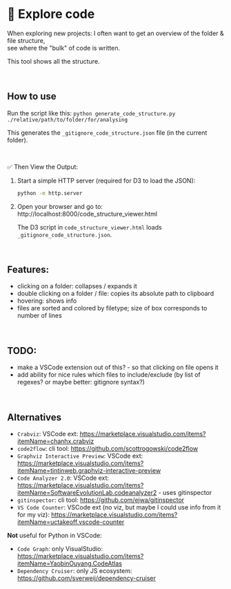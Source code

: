 # 🧭 Explore code

When exploring new projects: I often want to get an overview of the folder & file structure,  
see where the "bulk" of code is written.

This tool shows all the structure.


<br />

## How to use

Run the script like this:
`python generate_code_structure.py ./relative/path/to/folder/for/analysing`

This generates the `_gitignore_code_structure.json` file (in the current folder).


<br />

✅ Then View the Output:

1. Start a simple HTTP server (required for D3 to load the JSON):

    ```bash
    python -m http.server
    ```

2. Open your browser and go to:
    http://localhost:8000/code_structure_viewer.html

    The D3 script in `code_structure_viewer.html` loads `_gitignore_code_structure.json`.



<br />

## Features:

- clicking on a folder: collapses / expands it
- double clicking on a folder / file: copies its absolute path to clipboard
- hovering: shows info
- files are sorted and colored by filetype; size of box corresponds to number of lines


<br />

## TODO:

- make a VSCode extension out of this? - so that clicking on file opens it
- add ability for nice rules which files to include/exclude (by list of regexes? or maybe better: gitignore syntax?)


<br />

## Alternatives

- `Crabviz`: VSCode ext: https://marketplace.visualstudio.com/items?itemName=chanhx.crabviz
- `code2flow`: cli tool: https://github.com/scottrogowski/code2flow
- `Graphviz Interactive Preview`: VSCode ext: https://marketplace.visualstudio.com/items?itemName=tintinweb.graphviz-interactive-preview
- `Code Analyzer 2.0`: VSCode ext: https://marketplace.visualstudio.com/items?itemName=SoftwareEvolutionLab.codeanalyzer2 - uses gitinspector
- `gitinspector`: cli tool: https://github.com/ejwa/gitinspector
- `VS Code Counter`: VSCode ext (no viz, but maybe I could use info from it for my viz): https://marketplace.visualstudio.com/items?itemName=uctakeoff.vscode-counter

**Not** useful for Python in VSCode:
- `Code Graph`: only VisualStudio: https://marketplace.visualstudio.com/items?itemName=YaobinOuyang.CodeAtlas
- `Dependency Cruiser`: only JS ecosystem: https://github.com/sverweij/dependency-cruiser

